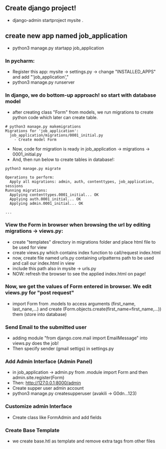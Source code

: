 ## Create django project!
* django-admin startproject mysite .
## create new app named job_application
* python3 manage.py startapp job_application
### In pycharm:
* Register this app: mysite -> settings.py -> change "INSTALLED_APPS" and add  "'job_application',"
* python3 manage.py runserver

### In django, we do bottom-up approach! so start with database model
* after creating class "Form" from models, we run migrations to create python code which later can 
create table.  
```
# python3 manage.py makemigrations
Migrations for 'job_application':
  job_application/migrations/0001_initial.py
    - Create model Form
```
* Now, code for migration is ready in job_application -> migrations -> 0001_initial.py
* And, then run below to create tables in database!:
```
python3 manage.py migrate

Operations to perform:
  Apply all migrations: admin, auth, contenttypes, job_application, sessions
Running migrations:
  Applying contenttypes.0001_initial... OK
  Applying auth.0001_initial... OK
  Applying admin.0001_initial... OK

...
```
### View the Form in browser when browsing the url by editing migrations -> views.py:
* create "templates" directory in migrations folder and place html file to be used for view
* create views.py which contains index function to call/request index.html
* now, create file named urls.py containing urlpatterns path to be used and call our index.html in view
* include this path also in mysite -> urls.py
* NOW: refresh the browser to see the applied index.html on page! 

### Now, we get the values of Form entered in browser. We edit  views.py for "post request"
* import Form from .models to access arguments (first_name, last_nane,...) and create (Form.objects.create(first_name=first_name,...)) them (store into database)

### Send Email to the submitted user
* adding module "from django.core.mail import EmailMessage" into views.py
does the job!
* Then specify sender (gmail settigs) in settings.py 

### Add Admin Interface (Admin Panel) 
* in job_application -> admin.py 
from .module import Form and then admin.site.register(Form)
* Then: http://127.0.0.1:8000/admin 
* Create supper user admin account
* python3 manage.py createsupperuser
  (avakili -> G0dn...123)

### Customize admin Interface
* Create class like FormAdmin and add fields


### Create Base Template
* we create base.htl as template and remove extra tags from other files

